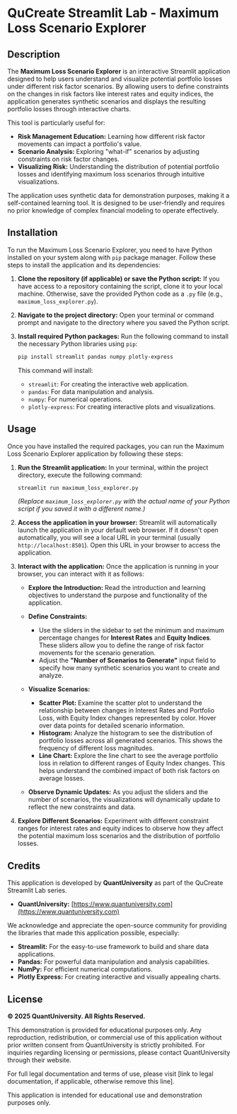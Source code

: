 # QuCreate Streamlit Lab - Maximum Loss Scenario Explorer

## Description

The **Maximum Loss Scenario Explorer** is an interactive Streamlit application designed to help users understand and visualize potential portfolio losses under different risk factor scenarios. By allowing users to define constraints on the changes in risk factors like interest rates and equity indices, the application generates synthetic scenarios and displays the resulting portfolio losses through interactive charts.

This tool is particularly useful for:

- **Risk Management Education:**  Learning how different risk factor movements can impact a portfolio's value.
- **Scenario Analysis:** Exploring "what-if" scenarios by adjusting constraints on risk factor changes.
- **Visualizing Risk:**  Understanding the distribution of potential portfolio losses and identifying maximum loss scenarios through intuitive visualizations.

The application uses synthetic data for demonstration purposes, making it a self-contained learning tool. It is designed to be user-friendly and requires no prior knowledge of complex financial modeling to operate effectively.

## Installation

To run the Maximum Loss Scenario Explorer, you need to have Python installed on your system along with `pip` package manager. Follow these steps to install the application and its dependencies:

1.  **Clone the repository (if applicable) or save the Python script:**
    If you have access to a repository containing the script, clone it to your local machine. Otherwise, save the provided Python code as a `.py` file (e.g., `maximum_loss_explorer.py`).

2.  **Navigate to the project directory:**
    Open your terminal or command prompt and navigate to the directory where you saved the Python script.

3.  **Install required Python packages:**
    Run the following command to install the necessary Python libraries using `pip`:

    ```bash
    pip install streamlit pandas numpy plotly-express
    ```

    This command will install:
    - `streamlit`:  For creating the interactive web application.
    - `pandas`: For data manipulation and analysis.
    - `numpy`: For numerical operations.
    - `plotly-express`: For creating interactive plots and visualizations.

## Usage

Once you have installed the required packages, you can run the Maximum Loss Scenario Explorer application by following these steps:

1.  **Run the Streamlit application:**
    In your terminal, within the project directory, execute the following command:

    ```bash
    streamlit run maximum_loss_explorer.py
    ```
    *(Replace `maximum_loss_explorer.py` with the actual name of your Python script if you saved it with a different name.)*

2.  **Access the application in your browser:**
    Streamlit will automatically launch the application in your default web browser. If it doesn't open automatically, you will see a local URL in your terminal (usually `http://localhost:8501`). Open this URL in your browser to access the application.

3.  **Interact with the application:**
    Once the application is running in your browser, you can interact with it as follows:

    - **Explore the Introduction:**  Read the introduction and learning objectives to understand the purpose and functionality of the application.

    - **Define Constraints:**
        - Use the sliders in the sidebar to set the minimum and maximum percentage changes for **Interest Rates** and **Equity Indices**. These sliders allow you to define the range of risk factor movements for the scenario generation.
        - Adjust the **"Number of Scenarios to Generate"** input field to specify how many synthetic scenarios you want to create and analyze.

    - **Visualize Scenarios:**
        - **Scatter Plot:** Examine the scatter plot to understand the relationship between changes in Interest Rates and Portfolio Loss, with Equity Index changes represented by color. Hover over data points for detailed scenario information.
        - **Histogram:** Analyze the histogram to see the distribution of portfolio losses across all generated scenarios. This shows the frequency of different loss magnitudes.
        - **Line Chart:**  Explore the line chart to see the average portfolio loss in relation to different ranges of Equity Index changes. This helps understand the combined impact of both risk factors on average losses.

    - **Observe Dynamic Updates:** As you adjust the sliders and the number of scenarios, the visualizations will dynamically update to reflect the new constraints and data.

4.  **Explore Different Scenarios:** Experiment with different constraint ranges for interest rates and equity indices to observe how they affect the potential maximum loss scenarios and the distribution of portfolio losses.

## Credits

This application is developed by **QuantUniversity** as part of the QuCreate Streamlit Lab series.

- **QuantUniversity:** [https://www.quantuniversity.com](https://www.quantuniversity.com)

We acknowledge and appreciate the open-source community for providing the libraries that made this application possible, especially:

- **Streamlit:** For the easy-to-use framework to build and share data applications.
- **Pandas:** For powerful data manipulation and analysis capabilities.
- **NumPy:** For efficient numerical computations.
- **Plotly Express:** For creating interactive and visually appealing charts.

## License

**© 2025 QuantUniversity. All Rights Reserved.**

This demonstration is provided for educational purposes only.  Any reproduction, redistribution, or commercial use of this application without prior written consent from QuantUniversity is strictly prohibited. For inquiries regarding licensing or permissions, please contact QuantUniversity through their website.

For full legal documentation and terms of use, please visit [link to legal documentation, if applicable, otherwise remove this line].

This application is intended for educational use and demonstration purposes only.
